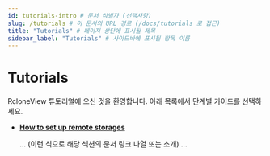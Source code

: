```yaml
---
id: tutorials-intro # 문서 식별자 (선택사항)
slug: /tutorials # 이 문서의 URL 경로 (/docs/tutorials 로 접근)
title: "Tutorials" # 페이지 상단에 표시될 제목
sidebar_label: "Tutorials" # 사이드바에 표시될 항목 이름
---
```


# Tutorials

RcloneView 튜토리얼에 오신 것을 환영합니다. 아래 목록에서 단계별 가이드를 선택하세요.

- **[How to set up remote storages](./remote-setup.md)**

  ... (이런 식으로 해당 섹션의 문서 링크 나열 또는 소개) ...

